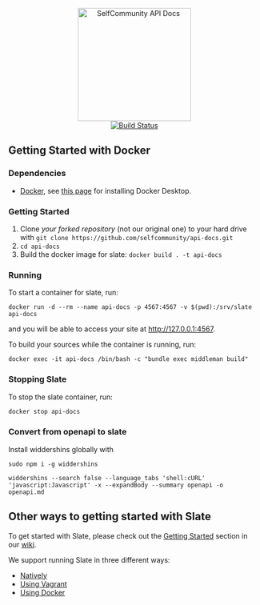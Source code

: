 <p align="center">
  <img src="https://raw.githubusercontent.com/selfcommunity/img/main/logo-selfcommunity.png" alt="SelfCommunity API Docs" width="226">
  <br>
  <a href="https://github.com/slatedocs/slate/actions?query=workflow%3ABuild+branch%3Amain"><img src="https://github.com/selfcommunity/api-docs/workflows/Build/badge.svg?branch=main" alt="Build Status"></a>
</p>

Getting Started with Docker
------------------------------
### Dependencies

* [Docker](https://www.docker.com/), see [this page](https://www.docker.com/get-started) for installing Docker Desktop.

### Getting Started

1. Clone *your forked repository* (not our original one) to your hard drive with `git clone https://github.com/selfcommunity/api-docs.git`
2. `cd api-docs`
3. Build the docker image for slate: `docker build . -t api-docs`

### Running

To start a container for slate, run:

```
docker run -d --rm --name api-docs -p 4567:4567 -v $(pwd):/srv/slate api-docs
```

and you will be able to access your site at http://127.0.0.1:4567.

To build your sources while the container is running, run:

```
docker exec -it api-docs /bin/bash -c "bundle exec middleman build"
```

### Stopping Slate

To stop the slate container, run:

```bash
docker stop api-docs
```

### Convert from openapi to slate
Install widdershins globally with

```
sudo npm i -g widdershins
```

```
widdershins --search false --language_tabs 'shell:cURL' 'javascript:Javascript' -x --expandBody --summary openapi -o openapi.md
```

Other ways to getting started with Slate
------------------------------

To get started with Slate, please check out the [Getting Started](https://github.com/slatedocs/slate/wiki#getting-started)
section in our [wiki](https://github.com/slatedocs/slate/wiki).

We support running Slate in three different ways:
* [Natively](https://github.com/slatedocs/slate/wiki/Using-Slate-Natively)
* [Using Vagrant](https://github.com/slatedocs/slate/wiki/Using-Slate-in-Vagrant)
* [Using Docker](https://github.com/slatedocs/slate/wiki/Using-Slate-in-Docker)

